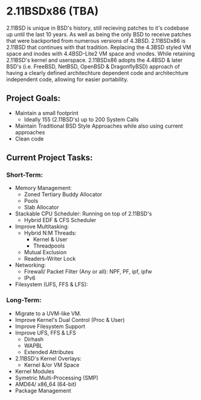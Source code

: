 # 2.11BSDx86 (TBA)
2.11BSD is unique in BSD's history, still recieving patches to it's codebase up until the last 10 years. As well as being the only BSD to receive patches that were backported from numerous versions of 4.3BSD.
2.11BSDx86 is 2.11BSD that continues with that tradition. Replacing the 4.3BSD styled VM space and inodes with 4.4BSD-Lite2 VM space and vnodes. While retaining 2.11BSD's kernel and userspace. 2.11BSDx86 adopts the 4.4BSD & later BSD's (i.e. FreeBSD, NetBSD, OpenBSD & DragonflyBSD) approach of having a clearly defined architechture dependent code and architechture independent code, allowing for easier portability.

## Project Goals:
- Maintain a small footprint
    - Ideally 155 (2.11BSD's) up to 200 System Calls
- Maintain Traditional BSD Style Approaches while also using current approaches
- Clean code

## Current Project Tasks:
### Short-Term:
- Memory Management:
    - Zoned Tertiary Buddy Allocator
    - Pools
    - Slab Allocator
- Stackable CPU Scheduler: Running on top of 2.11BSD's
    - Hybrid EDF & CFS Scheduler
- Improve Multitasking:
    - Hybrid N:M Threads:
        - Kernel & User
        - Threadpools
    - Mutual Exclusion
    - Readers-Writer Lock
- Networking:
    - Firewall/ Packet Filter (Any or all): NPF, PF, ipf, ipfw
    - IPv6
- Filesystem (UFS, FFS & LFS):

### Long-Term:
- Migrate to a UVM-like VM.
- Improve Kernel's Dual Control (Proc & User)
- Improve Filesystem Support
- Improve UFS, FFS & LFS
    - Dirhash
    - WAPBL
    - Extended Attributes
- 2.11BSD's Kernel Overlays:
    - Kernel &/or VM Space
- Kernel Modules
- Symetric Multi-Processing (SMP)
- AMD64/ x86_64 (64-bit)
- Package Management